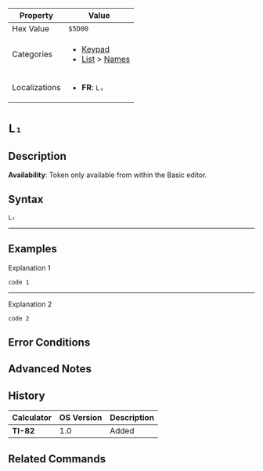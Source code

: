 | Property      | Value |
|---------------|-------|
| Hex Value     | `$5D00`|
| Categories    | <ul><li>[Keypad](<../categories/Keypad.md>)</li><li>[List](<../categories/List.md>) > [Names](<../categories/List.md#Names>)</li></ul> |
| Localizations | <ul><li><b>FR</b>: `L₁`</li></ul> |

# `L₁`

## Description



<b>Availability</b>: Token only available from within the Basic editor.

## Syntax
`L₁`

<hr>

## Examples

Explanation 1
```ti-basic
code 1
```
---
Explanation 2
```ti-basic
code 2
```

## Error Conditions


## Advanced Notes


## History
| Calculator | OS Version | Description |
|------------|------------|-------------|
| <b>TI-82</b> | 1.0 | Added

## Related Commands

    